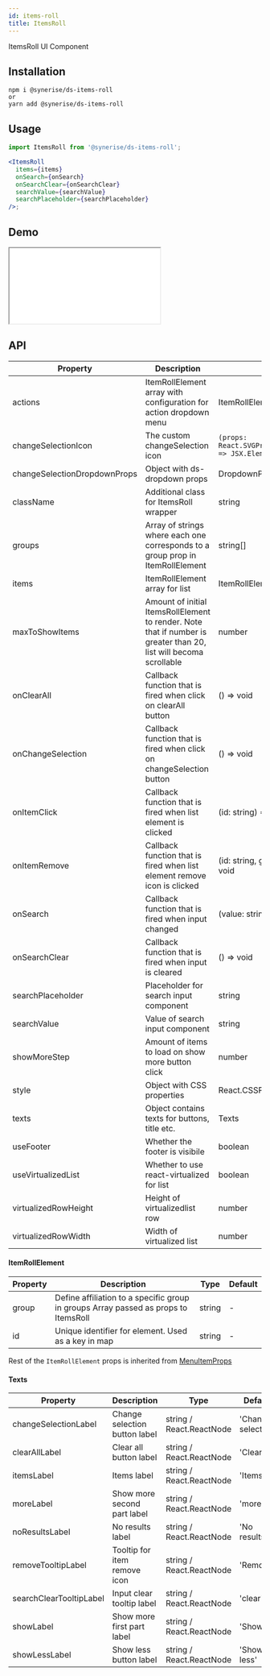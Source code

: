```yaml
---
id: items-roll
title: ItemsRoll
---
```


ItemsRoll UI Component

## Installation

```
npm i @synerise/ds-items-roll
or
yarn add @synerise/ds-items-roll
```

## Usage

```jsx
import ItemsRoll from '@synerise/ds-items-roll';

<ItemsRoll
  items={items}
  onSearch={onSearch}
  onSearchClear={onSearchClear}
  searchValue={searchValue}
  searchPlaceholder={searchPlaceholder}
/>;
```

## Demo

<iframe src="/storybook-static/iframe.html?id=components-items-roll--default"></iframe>

## API

| Property                     | Description                                                                                                       | Type                                                    | Default |
| ---------------------------- | ----------------------------------------------------------------------------------------------------------------- | ------------------------------------------------------- | ------- |
| actions                      | ItemRollElement array with configuration for action dropdown menu                                                 | ItemRollElement[]                                       | -       |
| changeSelectionIcon          | The custom changeSelection icon                                                                                   | `(props: React.SVGProps<SVGSVGElement>) => JSX.Element` | EditM   |
| changeSelectionDropdownProps | Object with ds-dropdown props                                                                                     | DropdownProps                                           |
| className                    | Additional class for ItemsRoll wrapper                                                                            | string                                                  | -       |
| groups                       | Array of strings where each one corresponds to a group prop in ItemRollElement                                    | string[]                                                | -       |
| items                        | ItemRollElement array for list                                                                                    | ItemRollElement[]                                       | -       |
| maxToShowItems               | Amount of initial ItemsRollElement to render. Note that if number is greater than 20, list will becoma scrollable | number                                                  | 10      |
| onClearAll                   | Callback function that is fired when click on clearAll button                                                     | () => void                                              | -       |
| onChangeSelection            | Callback function that is fired when click on changeSelection button                                              | () => void                                              | -       |
| onItemClick                  | Callback function that is fired when list element is clicked                                                      | (id: string) => void                                    | -       |
| onItemRemove                 | Callback function that is fired when list element remove icon is clicked                                          | (id: string, group?: string) => void                    | -       |
| onSearch                     | Callback function that is fired when input changed                                                                | (value: string) => void                                 | -       |
| onSearchClear                | Callback function that is fired when input is cleared                                                             | () => void                                              | -       |
| searchPlaceholder            | Placeholder for search input component                                                                            | string                                                  | -       |
| searchValue                  | Value of search input component                                                                                   | string                                                  | -       |
| showMoreStep                 | Amount of items to load on show more button click                                                                 | number                                                  | 10      |
| style                        | Object with CSS properties                                                                                        | React.CSSProperties                                     | -       |
| texts                        | Object contains texts for buttons, title etc.                                                                     | Texts                                                   | -       |
| useFooter                    | Whether the footer is visibile                                                                                    | boolean                                                 | -       |
| useVirtualizedList           | Whether to use react-virtualized for list                                                                         | boolean                                                 | `false` |
| virtualizedRowHeight         | Height of virtualizedlist row                                                                                     | number                                                  | 32px    |
| virtualizedRowWidth          | Width of virtualized list                                                                                         | number                                                  | -       |

#### ItemRollElement

| Property    | Description                                                                         | Type                       | Default |
| ----------- | ----------------------------------------------------------------------------------- | -------------------------- | ------- |
| group       | Define affiliation to a specific group in groups Array passed as props to ItemsRoll | string                     | -       |
| id          | Unique identifier for element. Used as a key in map                                 | string                     | -       |

 Rest of the `ItemRollElement` props is inherited from [MenuItemProps](https://design.synerise.com/docs/components/menu#menuitemprops)

#### Texts

| Property                | Description                   | Type                     | Default            |
| ----------------------- | ----------------------------- | ------------------------ | ------------------ |
| changeSelectionLabel    | Change selection button label | string / React.ReactNode | 'Change selection' |
| clearAllLabel           | Clear all button label        | string / React.ReactNode | 'Clear all'        |
| itemsLabel              | Items label                   | string / React.ReactNode | 'Items'            |
| moreLabel               | Show more second part label   | string / React.ReactNode | 'more'             |
| noResultsLabel          | No results label              | string / React.ReactNode | 'No results'       |
| removeTooltipLabel      | Tooltip for item remove icon  | string / React.ReactNode | 'Remove'           |
| searchClearTooltipLabel | Input clear tooltip label     | string / React.ReactNode | 'clear'            |
| showLabel               | Show more first part label    | string / React.ReactNode | 'Show'             |
| showLessLabel           | Show less button label        | string / React.ReactNode | 'Show less'        |
